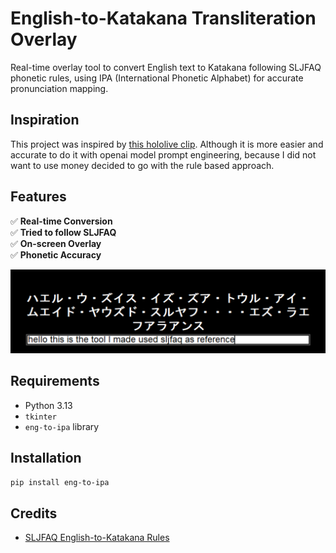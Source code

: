 # English-to-Katakana Transliteration Overlay

Real-time overlay tool to convert English text to Katakana following SLJFAQ phonetic rules, using IPA (International Phonetic Alphabet) for accurate pronunciation mapping.

## Inspiration

This project was inspired by [this hololive clip](https://www.youtube.com/watch?v=Ro8jx8JxF9k&list=WL&index=2). Although it is more easier and accurate to do it with openai model prompt engineering, because I did not want to use money decided to go with the rule based approach.

## Features

✅ **Real-time Conversion**  
✅ **Tried to follow SLJFAQ**  
✅ **On-screen Overlay**  
✅ **Phonetic Accuracy**

![Example](./assets/example.png)

## Requirements

- Python 3.13
- `tkinter`
- `eng-to-ipa` library

## Installation

```bash
pip install eng-to-ipa
```

## Credits

- [SLJFAQ English-to-Katakana Rules](https://www.sljfaq.org/afaq/english-in-japanese.html)
